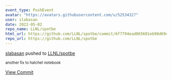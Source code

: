 ```yaml
---
event_type: PushEvent
avatar: "https://avatars.githubusercontent.com/u/5253432?"
user: slabasan
date: 2022-05-02
repo_name: LLNL/spotbe
html_url: https://github.com/LLNL/spotbe/commit/6f7794ead865601eb98d69e84c0494a00e284a79
repo_url: https://github.com/LLNL/spotbe
---
```


<a href='https://github.com/slabasan' target='_blank'>slabasan</a> pushed to <a href='https://github.com/LLNL/spotbe' target='_blank'>LLNL/spotbe</a>

<small>another fix to hatchet notebook</small>

<a href='https://github.com/LLNL/spotbe/commit/6f7794ead865601eb98d69e84c0494a00e284a79' target='_blank'>View Commit</a>
